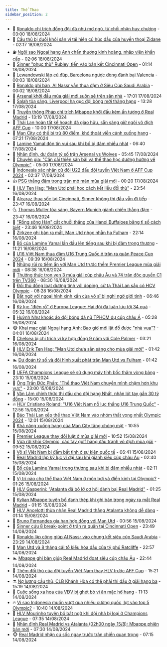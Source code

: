 ```yaml
---
title: Thể Thao
sidebar_position: 2
---
```


<!-- dantri-the-thao:START -->
- 🎡 [Ronaldo chỉ trích đồng đội đá như mơ ngủ, từ chối nhận huy chương](https://dantri.com.vn/the-thao/ronaldo-chi-trich-dong-doi-da-nhu-mo-ngu-tu-choi-nhan-huy-chuong-20240818092305968.htm) - 03:00 18/08/2024
- 💯 [Cầu thủ bị đuổi khỏi sân vì tái hiện cú húc đầu của huyền thoại Zidane](https://dantri.com.vn/the-thao/cau-thu-bi-duoi-khoi-san-vi-tai-hien-cu-huc-dau-cua-huyen-thoai-zidane-20240818090114383.htm) - 02:17 18/08/2024
- ⛽️ [Ngôi sao Ngoại hạng Anh chấn thương kinh hoàng, nhập viện khẩn cấp](https://dantri.com.vn/the-thao/ngoi-sao-ngoai-hang-anh-chan-thuong-kinh-hoang-nhap-vien-khan-cap-20240817234240806.htm) - 02:06 18/08/2024
- 💃 [Sinner &quot;phục thù&quot; Rublev, tiến vào bán kết Cincinnati Open](https://dantri.com.vn/the-thao/sinner-phuc-thu-rublev-tien-vao-ban-ket-cincinnati-open-20240818080955896.htm) - 01:14 18/08/2024
- 🌈 [Lewandowski lập cú đúp, Barcelona ngược dòng đánh bại Valencia](https://dantri.com.vn/the-thao/lewandowski-lap-cu-dup-barcelona-nguoc-dong-danh-bai-valencia-20240818070314569.htm) - 00:03 18/08/2024
- 🦅 [Ronaldo ghi bàn, Al Nassr vẫn thua đậm ở Siêu Cúp Saudi Arabia](https://dantri.com.vn/the-thao/ronaldo-ghi-ban-al-nassr-van-thua-dam-o-sieu-cup-saudi-arabia-20240818080712421.htm) - 00:02 18/08/2024
- 🌝 [Arsenal khởi đầu mùa giải mới suôn sẻ trên sân nhà](https://dantri.com.vn/the-thao/arsenal-khoi-dau-mua-giai-moi-suon-se-tren-san-nha-20240818000108673.htm) - 17:01 17/08/2024
- 🚀 [Salah tỏa sáng, Liverpool hạ gục đội bóng mới thăng hạng](https://dantri.com.vn/the-thao/salah-toa-sang-liverpool-ha-guc-doi-bong-moi-thang-hang-20240817232806289.htm) - 13:28 17/08/2024
- 🎉 [Truyền thông Pháp chỉ trích Mbappe khởi đầu kém ấn tượng ở Real Madrid](https://dantri.com.vn/the-thao/truyen-thong-phap-chi-trich-mbappe-khoi-dau-kem-an-tuong-o-real-madrid-20240817194057020.htm) - 13:19 17/08/2024
- 📝 [Thái Lan hoàn tất kế hoạch đá giao hữu, sẵn sàng giữ ngôi vô địch AFF Cup](https://dantri.com.vn/the-thao/thai-lan-hoan-tat-ke-hoach-da-giao-huu-san-sang-giu-ngoi-vo-dich-aff-cup-20240817125600417.htm) - 10:00 17/08/2024
- 🦄 [Man City có thể bị trừ 80 điểm, khó thoát viễn cảnh xuống hạng](https://dantri.com.vn/the-thao/man-city-co-the-bi-tru-80-diem-kho-thoat-vien-canh-xuong-hang-20240817142136574.htm) - 07:21 17/08/2024
- 🎉 [Lamine Yamal đón tin vui sau khi bố bị đâm nhiều nhát](https://dantri.com.vn/the-thao/lamine-yamal-don-tin-vui-sau-khi-bo-bi-dam-nhieu-nhat-20240817130805827.htm) - 06:40 17/08/2024
- 💼 [Nhận định, dự đoán tỷ số trận Arsenal vs Wolves](https://dantri.com.vn/the-thao/nhan-dinh-du-doan-ty-so-tran-arsenal-vs-wolves-20240817123011867.htm) - 05:45 17/08/2024
- 🤡 [Chuyên gia: &quot;Cần cải thiện sân bãi và thể thao học đường hướng về Olympic&quot;](https://dantri.com.vn/the-thao/chuyen-gia-can-cai-thien-san-bai-va-the-thao-hoc-duong-huong-ve-olympic-20240817010455077.htm) - 05:00 17/08/2024
- 🦆 [Indonesia xác nhận cử đội U22 đấu đội tuyển Việt Nam ở AFF Cup 2024](https://dantri.com.vn/the-thao/indonesia-xac-nhan-cu-doi-u22-dau-doi-tuyen-viet-nam-o-aff-cup-2024-20240817093729342.htm) - 02:37 17/08/2024
- 👍 [PSG thắng đậm trong trận mở màn mùa giải mới](https://dantri.com.vn/the-thao/psg-thang-dam-trong-tran-mo-man-mua-giai-moi-20240817071658167.htm) - 00:20 17/08/2024
- 💼 [HLV Ten Hag: &quot;Man Utd phải học cách kết liễu đối thủ&quot;](https://dantri.com.vn/the-thao/hlv-ten-hag-man-utd-phai-hoc-cach-ket-lieu-doi-thu-20240817064648484.htm) - 23:54 16/08/2024
- 🦒 [Alcaraz thua sốc tại Cincinnati, Sinner không thi đấu vẫn đi tiếp](https://dantri.com.vn/the-thao/alcaraz-thua-soc-tai-cincinnati-sinner-khong-thi-dau-van-di-tiep-20240817064725891.htm) - 23:47 16/08/2024
- 🌜 [Thomas Muller tỏa sáng, Bayern Munich giành chiến thắng đậm](https://dantri.com.vn/the-thao/thomas-muller-toa-sang-bayern-munich-gianh-chien-thang-dam-20240817082507871.htm) - 23:47 16/08/2024
- 🦆 [&quot;Rồng sông Hàn&quot; cắt chuỗi thắng của Hanoi Buffaloes bằng tỉ số cách biệt](https://dantri.com.vn/the-thao/rong-song-han-cat-chuoi-thang-cua-hanoi-buffaloes-bang-ti-so-cach-biet-20240817025958575.htm) - 23:46 16/08/2024
- 💪 [Zirkzee ghi bàn ra mắt, Man Utd nhọc nhằn hạ Fulham](https://dantri.com.vn/the-thao/zirkzee-ghi-ban-ra-mat-man-utd-nhoc-nhan-ha-fulham-20240817051355193.htm) - 22:14 16/08/2024
- 🧠 [Bố của Lamine Yamal lần đầu lên tiếng sau khi bị đâm trọng thương](https://dantri.com.vn/the-thao/bo-cua-lamine-yamal-lan-dau-len-tieng-sau-khi-bi-dam-trong-thuong-20240816175849420.htm) - 11:21 16/08/2024
- 🦄 [U16 Việt Nam thua đậm U16 Trung Quốc ở trận ra quân Peace Cup 2024](https://dantri.com.vn/the-thao/u16-viet-nam-thua-dam-u16-trung-quoc-o-tran-ra-quan-peace-cup-2024-20240816163955119.htm) - 09:39 16/08/2024
- 🥸 [Những rủi ro tiềm ẩn với Man Utd trước thềm Premier League mùa giải mới](https://dantri.com.vn/the-thao/nhung-rui-ro-tiem-an-voi-man-utd-truoc-them-premier-league-mua-giai-moi-20240809104928236.htm) - 08:38 16/08/2024
- 🤠 [Thưởng thức trọn vẹn 3 mùa giải cúp châu Âu và 74 trận độc quyền C1 trên TV360](https://dantri.com.vn/the-thao/thuong-thuc-tron-ven-3-mua-giai-cup-chau-au-va-74-tran-doc-quyen-c1-tren-tv360-20240816143927375.htm) - 08:30 16/08/2024
- 👺 [Đối thủ đồng loạt dương tính với doping, cử tạ Thái Lan sắp có HCV Olympic](https://dantri.com.vn/the-thao/doi-thu-dong-loat-duong-tinh-voi-doping-cu-ta-thai-lan-sap-co-hcv-olympic-20240816142334016.htm) - 08:28 16/08/2024
- 📝 [Bất ngờ với ngoại hình xinh xắn của võ sĩ bị nghi ngờ giới tính](https://dantri.com.vn/the-thao/bat-ngo-voi-ngoai-hinh-xinh-xan-cua-vo-si-bi-nghi-ngo-gioi-tinh-20240816134654513.htm) - 06:46 16/08/2024
- 🦆 [Kỷ lục &quot;điên rồ&quot; ở Europa League: Hai đội đá luân lưu tới 34 quả](https://dantri.com.vn/the-thao/ky-luc-dien-ro-o-europa-league-hai-doi-da-luan-luu-toi-34-qua-20240816122424957.htm) - 05:32 16/08/2024
- 🥳 [Huỳnh Như khoác áo đội bóng đá nữ TPHCM dự cúp châu Á](https://dantri.com.vn/the-thao/huynh-nhu-khoac-ao-doi-bong-da-nu-tphcm-du-cup-chau-a-20240816115934244.htm) - 05:28 16/08/2024
- 🐵 [Khai mạc giải Ngoại hạng Anh: Bao giờ mới lật đổ được &quot;nhà vua&quot;?](https://dantri.com.vn/the-thao/khai-mac-giai-ngoai-hang-anh-bao-gio-moi-lat-do-duoc-nha-vua-20240816103509287.htm) - 04:01 16/08/2024
- 🤩 [Chelsea bị chỉ trích vì ký hợp đồng 9 năm với Cole Palmer](https://dantri.com.vn/the-thao/chelsea-bi-chi-trich-vi-ky-hop-dong-9-nam-voi-cole-palmer-20240816101331993.htm) - 03:21 16/08/2024
- 🤠 [HLV Erik Ten Hag: &quot;Man Utd chưa sẵn sàng cho mùa giải mới&quot;](https://dantri.com.vn/the-thao/hlv-erik-ten-hag-man-utd-chua-san-sang-cho-mua-giai-moi-20240816080052166.htm) - 01:42 16/08/2024
- 🏊 [Dự đoán tỷ số và đội hình xuất phát trận Man Utd vs Fulham](https://dantri.com.vn/the-thao/du-doan-ty-so-va-doi-hinh-xuat-phat-tran-man-utd-vs-fulham-20240816124206426.htm) - 01:42 16/08/2024
- 🗽 [UEFA Champions League sẽ sử dụng máy tính bốc thăm vòng bảng](https://dantri.com.vn/the-thao/uefa-champions-league-se-su-dung-may-tinh-boc-tham-vong-bang-20240816002650237.htm) - 23:10 15/08/2024
- 🚀 [Ông Trần Đức Phấn: &quot;Thể thao Việt Nam chuyển mình chậm hơn khu vực&quot;](https://dantri.com.vn/the-thao/ong-tran-duc-phan-the-thao-viet-nam-chuyen-minh-cham-hon-khu-vuc-20240815224509265.htm) - 23:00 15/08/2024
- 🎉 [Văn Lâm chính thức thi đấu cho đội hạng Nhất, nhận lót tay gần 30 tỷ đồng](https://dantri.com.vn/the-thao/van-lam-chinh-thuc-thi-dau-cho-doi-hang-nhat-nhan-lot-tay-gan-30-ty-dong-20240815221458845.htm) - 15:00 15/08/2024
- 🔥 [HLV Cristiano Roland: &quot;U16 Việt Nam nỗ lực thắng U16 Trung Quốc&quot;](https://dantri.com.vn/the-thao/hlv-cristiano-roland-u16-viet-nam-no-luc-thang-u16-trung-quoc-20240815195548670.htm) - 12:56 15/08/2024
- 🎉 [Báo Thái Lan xếp thể thao Việt Nam vào nhóm thất vọng nhất Olympic 2024](https://dantri.com.vn/the-thao/bao-thai-lan-xep-the-thao-viet-nam-vao-nhom-that-vong-nhat-olympic-2024-20240815173022578.htm) - 12:01 15/08/2024
- 🎡 [Khả năng xuống hạng của Man City tăng chóng mặt](https://dantri.com.vn/the-thao/kha-nang-xuong-hang-cua-man-city-tang-chong-mat-20240815165257423.htm) - 10:55 15/08/2024
- 🐻 [Premier League thay đổi luật ở mùa giải mới](https://dantri.com.vn/the-thao/premier-league-thay-doi-luat-o-mua-giai-moi-20240815163028282.htm) - 10:52 15/08/2024
- 🌊 [Vừa rời khỏi Olympic, các tay golf hàng đầu tranh vô địch mùa giải](https://dantri.com.vn/the-thao/vua-roi-khoi-olympic-cac-tay-golf-hang-dau-tranh-vo-dich-mua-giai-20240815144739327.htm) - 09:52 15/08/2024
- 💃 [Võ sĩ Việt Nam bị đấm bất tỉnh ở sự kiện quốc tế](https://dantri.com.vn/the-thao/vo-si-viet-nam-bi-dam-bat-tinh-o-su-kien-quoc-te-20240815134141988.htm) - 06:41 15/08/2024
- 🤔 [Real Madrid lập kỷ lục vĩ đại sau khi giành siêu cúp châu Âu](https://dantri.com.vn/the-thao/real-madrid-lap-ky-luc-vi-dai-sau-khi-gianh-sieu-cup-chau-au-20240815094014753.htm) - 02:40 15/08/2024
- 🤭 [Bố của Lamine Yamal trọng thương sau khi bị đâm nhiều nhát](https://dantri.com.vn/the-thao/bo-cua-lamine-yamal-trong-thuong-sau-khi-bi-dam-nhieu-nhat-20240815091117302.htm) - 02:11 15/08/2024
- 👹 [Vị trí nào cho thể thao Việt Nam ở môn bơi và điền kinh tại Olympic?](https://dantri.com.vn/the-thao/vi-tri-nao-cho-the-thao-viet-nam-o-mon-boi-va-dien-kinh-tai-olympic-20240815011440849.htm) - 01:26 15/08/2024
- 🗽 [HLV Gasperini: &quot;Atalanta đã bỏ lỡ cơ hội đánh bại Real Madrid&quot;](https://dantri.com.vn/the-thao/hlv-gasperini-atalanta-da-bo-lo-co-hoi-danh-bai-real-madrid-20240815093803186.htm) - 01:25 15/08/2024
- 🥳 [Kylian Mbappe tuyên bố đanh thép khi ghi bàn trong ngày ra mắt Real Madrid](https://dantri.com.vn/the-thao/kylian-mbappe-tuyen-bo-danh-thep-khi-ghi-ban-trong-ngay-ra-mat-real-madrid-20240815072335609.htm) - 01:15 15/08/2024
- 💃 [HLV Ancelotti thừa nhận Real Madrid thắng Atalanta không dễ dàng](https://dantri.com.vn/the-thao/hlv-ancelotti-thua-nhan-real-madrid-thang-atalanta-khong-de-dang-20240815081206038.htm) - 01:14 15/08/2024
- 🧰 [Bruno Fernandes gia hạn hợp đồng với Man Utd](https://dantri.com.vn/the-thao/bruno-fernandes-gia-han-hop-dong-voi-man-utd-20240815075221452.htm) - 00:56 15/08/2024
- 💪 [Sinner cứu 8 break-point ở trận ra quân tại Cincinnati Open](https://dantri.com.vn/the-thao/sinner-cuu-8-break-point-o-tran-ra-quan-tai-cincinnati-open-20240815064907701.htm) - 23:49 14/08/2024
- 🚀 [Ronaldo lập công giúp Al Nassr vào chung kết siêu cúp Saudi Arabia](https://dantri.com.vn/the-thao/ronaldo-lap-cong-giup-al-nassr-vao-chung-ket-sieu-cup-saudi-arabia-20240815062634056.htm) - 23:29 14/08/2024
- 🤠 [Man Utd và 8 tháng cải tổ kiểu hóa dầu của tỷ phú Ratcliffe](https://dantri.com.vn/the-thao/man-utd-va-8-thang-cai-to-kieu-hoa-dau-cua-ty-phu-ratcliffe-20240814180441088.htm) - 22:57 14/08/2024
- 🏊 [Mbappe ghi bàn giúp Real Madrid đoạt siêu cúp châu Âu](https://dantri.com.vn/the-thao/mbappe-ghi-ban-giup-real-madrid-doat-sieu-cup-chau-au-20240815054420938.htm) - 22:44 14/08/2024
- 🦄 [Thêm đối thủ của đội tuyển Việt Nam thay HLV trước AFF Cup](https://dantri.com.vn/the-thao/them-doi-thu-cua-doi-tuyen-viet-nam-thay-hlv-truoc-aff-cup-20240814215908763.htm) - 15:21 14/08/2024
- ⚗️ [Nợ lương cầu thủ, CLB Khánh Hòa có thể phải thi đấu ở giải hạng ba](https://dantri.com.vn/the-thao/no-luong-cau-thu-clb-khanh-hoa-co-the-phai-thi-dau-o-giai-hang-ba-20240814213219618.htm) - 15:19 14/08/2024
- 🥷 [Cuộc sống xa hoa của VĐV bị ghét bỏ vì ăn mặc hở hang](https://dantri.com.vn/the-thao/cuoc-song-xa-hoa-cua-vdv-bi-ghet-bo-vi-an-mac-ho-hang-20240814181342530.htm) - 11:13 14/08/2024
- 🔥 [Vì sao Indonesia muốn vượt qua nhiều cường quốc, lọt vào top 5 Olympic?](https://dantri.com.vn/the-thao/vi-sao-indonesia-muon-vuot-qua-nhieu-cuong-quoc-lot-vao-top-5-olympic-20240814173958973.htm) - 10:40 14/08/2024
- 🦅 [HLV Mourinho tuyên bố bất ngờ khi đội nhà bị loại ở Champions League](https://dantri.com.vn/the-thao/hlv-mourinho-tuyen-bo-bat-ngo-khi-doi-nha-bi-loai-o-champions-league-20240814143459948.htm) - 07:35 14/08/2024
- 🌝 [Nhận định Real Madrid vs Atalanta &lpar;02h00 ngày 15/8&rpar;: Mbappe phiên bản mới](https://dantri.com.vn/the-thao/nhan-dinh-real-madrid-vs-atalanta-02h00-ngay-158-mbappe-phien-ban-moi-20240814105925905.htm) - 07:30 14/08/2024
- 🐵 [Real Madrid nhận cú sốc ngay trước trận chiến quan trọng](https://dantri.com.vn/the-thao/real-madrid-nhan-cu-soc-ngay-truoc-tran-chien-quan-trong-20240814141521978.htm) - 07:15 14/08/2024<!-- dantri-the-thao:END -->
